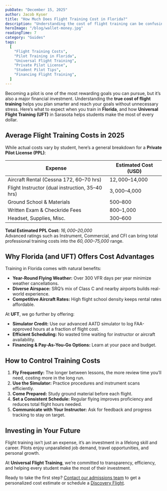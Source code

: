 ```yaml
---
pubDate: "December 15, 2025"
author: Jacob Kyser
title: "How Much Does Flight Training Cost in Florida?"
description: "Understanding the cost of flight training can be confusing for new students. From aircraft rental and fuel to instructor time and exams, we break down the real expenses of becoming a pilot in Florida, and how Universal Flight Training helps make your dream affordable."
heroImage: "/blog/wallet-money.jpg"
readingTime: 7
category: "Guides"
tags:
  [
    "Flight Training Costs",
    "Pilot Training in Florida",
    "Universal Flight Training",
    "Private Pilot License",
    "Student Pilot Tips",
    "Financing Flight Training",
  ]
---
```


Becoming a pilot is one of the most rewarding goals you can pursue, but it’s also a major financial investment. Understanding the **true cost of flight training** helps you plan smarter and reach your goals without unnecessary stress. Here’s what to expect when you train in **Florida**, and how **Universal Flight Training (UFT)** in Sarasota helps students make the most of every dollar.

## Average Flight Training Costs in 2025

While actual costs vary by student, here’s a general breakdown for a **Private Pilot License (PPL)**:

| Expense                                         | Estimated Cost (USD) |
| ----------------------------------------------- | -------------------- |
| Aircraft Rental (Cessna 172, 60–70 hrs)         | $12,000–$14,000      |
| Flight Instructor (dual instruction, 35–40 hrs) | $3,000–$4,000        |
| Ground School & Materials                       | $500–$800            |
| Written Exam & Checkride Fees                   | $800–$1,000          |
| Headset, Supplies, Misc.                        | $300–$600            |

**Total Estimated PPL Cost:** _$16,000–$20,000_  
Advanced ratings such as Instrument, Commercial, and CFI can bring total professional training costs into the _$60,000–$75,000_ range.

## Why Florida (and UFT) Offers Cost Advantages

Training in Florida comes with natural benefits:

- **Year-Round Flying Weather:** Over 300 VFR days per year minimize weather cancellations.
- **Diverse Airspace:** SRQ’s mix of Class C and nearby airports builds real-world experience.
- **Competitive Aircraft Rates:** High flight school density keeps rental rates affordable.

At **UFT**, we go further by offering:

- **Simulator Credit:** Use our advanced AATD simulator to log FAA-approved hours at a fraction of flight cost.
- **Efficient Scheduling:** No wasted time waiting for instructor or aircraft availability.
- **Financing & Pay-As-You-Go Options:** Learn at your pace and budget.

## How to Control Training Costs

1. **Fly Frequently:** The longer between lessons, the more review time you’ll need, costing more in the long run.
2. **Use the Simulator:** Practice procedures and instrument scans efficiently.
3. **Come Prepared:** Study ground material before each flight.
4. **Set a Consistent Schedule:** Regular flying improves proficiency and reduces total flight hours needed.
5. **Communicate with Your Instructor:** Ask for feedback and progress tracking to stay on target.

## Investing in Your Future

Flight training isn’t just an expense, it’s an investment in a lifelong skill and career. Pilots enjoy unparalleled job demand, travel opportunities, and personal growth.

At **Universal Flight Training**, we’re committed to transparency, efficiency, and helping every student make the most of their investment.

Ready to take the first step? [Contact our admissions team](/contact/) to get a personalized cost estimate or schedule a [Discovery Flight](/discovery-flight/).
